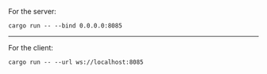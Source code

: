 For the server:

```
cargo run -- --bind 0.0.0.0:8085
```

---------------------------------------------------

For the client:

```
cargo run -- --url ws://localhost:8085
```